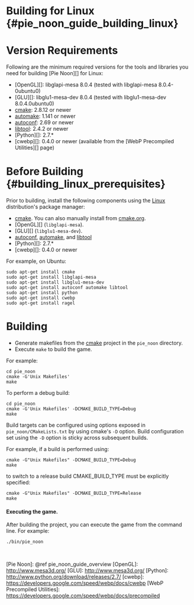 Building for Linux    {#pie_noon_guide_building_linux}
==================

# Version Requirements

Following are the minimum required versions for the tools and libraries you
need for building [Pie Noon][] for Linux:

-   [OpenGL][]: libglapi-mesa 8.0.4 (tested with libglapi-mesa 8.0.4-0ubuntu0)
-   [GLU][]: libglu1-mesa-dev 8.0.4 (tested with
    libglu1-mesa-dev 8.0.4.0ubuntu0)
-   [cmake][]: 2.8.12 or newer
-   [automake][]: 1.141 or newer
-   [autoconf][]: 2.69 or newer
-   [libtool][]: 2.4.2 or newer
-   [Python][]: 2.7.*
-   [cwebp][]: 0.4.0 or newer (available from the
    [WebP Precompiled Utilities][] page)

# Before Building    {#building_linux_prerequisites}

Prior to building, install the following components using the [Linux][]
distribution's package manager:

-    [cmake][]. You can also manually install from
     [cmake.org](http://cmake.org).
-    [OpenGL][] (`libglapi-mesa`).
-    [GLU][] (`libglu1-mesa-dev`).
-    [autoconf][], [automake][], and [libtool][]
-    [Python][]: 2.7.*
-    [cwebp][]: 0.4.0 or newer

For example, on Ubuntu:

    sudo apt-get install cmake
    sudo apt-get install libglapi-mesa
    sudo apt-get install libglu1-mesa-dev
    sudo apt-get install autoconf automake libtool
    sudo apt-get install python
    sudo apt-get install cwebp
    sudo apt-get install ragel

# Building

-   Generate makefiles from the [cmake][] project in the `pie_noon` directory.
-   Execute `make` to build the game.

For example:

    cd pie_noon
    cmake -G'Unix Makefiles'
    make

To perform a debug build:

    cd pie_noon
    cmake -G'Unix Makefiles' -DCMAKE_BUILD_TYPE=Debug
    make

Build targets can be configured using options exposed in
`pie_noon/CMakeLists.txt` by using cmake's `-D` option.
Build configuration set using the `-D` option is sticky across subsequent
builds.

For example, if a build is performed using:

    cmake -G"Unix Makefiles" -DCMAKE_BUILD_TYPE=Debug
    make

to switch to a release build CMAKE_BUILD_TYPE must be explicitly specified:

    cmake -G"Unix Makefiles" -DCMAKE_BUILD_TYPE=Release
    make

#### Executing the game.

After building the project, you can execute the game from the command line.
For example:

    ./bin/pie_noon

<br>

  [autoconf]: http://www.gnu.org/software/autoconf/
  [automake]: http://www.gnu.org/software/automake/
  [libtool]: http://www.gnu.org/software/libtool/
  [cmake]: http://www.cmake.org/
  [Linux]: http://en.wikipedia.org/wiki/Linux
  [Pie Noon]: @ref pie_noon_guide_overview
  [OpenGL]: http://www.mesa3d.org/
  [GLU]: http://www.mesa3d.org/
  [Python]: http://www.python.org/download/releases/2.7/
  [cwebp]: https://developers.google.com/speed/webp/docs/cwebp
  [WebP Precompiled Utilities]: https://developers.google.com/speed/webp/docs/precompiled
